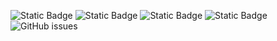 ![Static Badge](https://img.shields.io/badge/blacklists-60-000000) ![Static Badge](https://img.shields.io/badge/blacklisted-2693976-cc0000) ![Static Badge](https://img.shields.io/badge/whitelisted-2242-00CC00) ![Static Badge](https://img.shields.io/badge/streaming_blacklist-28106-000000) ![GitHub issues](https://img.shields.io/github/issues/fabriziosalmi/blacklists)
